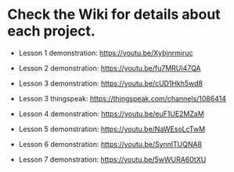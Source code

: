 # Check the Wiki for details about each project.

* Lesson 1 demonstration: https://youtu.be/Xybjnrmiruc

* Lesson 2 demonstration: https://youtu.be/fu7MRUl47QA

* Lesson 3 demonstration: https://youtu.be/cUD1Hkh5wd8
* Lesson 3 thingspeak: https://thingspeak.com/channels/1086414

* Lesson 4 demonstration: https://youtu.be/euF1UE2MZaM

* Lesson 5 demonstration: https://youtu.be/NaWEsoLcTwM

* Lesson 6 demonstration: https://youtu.be/SynnlTUQNA8

* Lesson 7 demonstration: https://youtu.be/5wWURA60tXU
